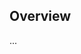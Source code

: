 <!-- Note: Please must use one of our issue templates to file an issue! 🛑 -->
<!-- 👉 https://github.com/bingo-js/created-typescript-app-everything/issues/new/choose 👈 -->
<!-- **Issues that should have been filed with a template will be closed without action, and we will ask you to use a template.** -->

<!-- This blank issue template is only for issues that don't fit any of the templates. -->

## Overview

...
